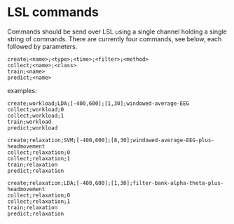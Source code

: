 # LSL commands

Commands should be send over LSL using a single channel holding a single string of commands. There are currently four commands, see below, each followed by parameters.

``` text
create;<name>;<type>;<time>;<filter>;<method>
collect;<name>;<class>
train;<name>
predict;<name>
```

examples:

``` text
create;workload;LDA;[-400,600];[1,30];windowed-average-EEG
collect;workload;0
collect;workload;1
train;workload
predict;workload
```

``` text
create;relaxation;SVM;[-400,600];[8,30];windowed-average-EEG-plus-headmovement
collect;relaxation;0
collect;relaxation;1
train;relaxation
predict;relaxation
```

``` text
create;relaxation;LDA;[-400,600];[1,30];filter-bank-alpha-theta-plus-headmovement
collect;relaxation;0
collect;relaxation;1
train;relaxation
predict;relaxation
```
